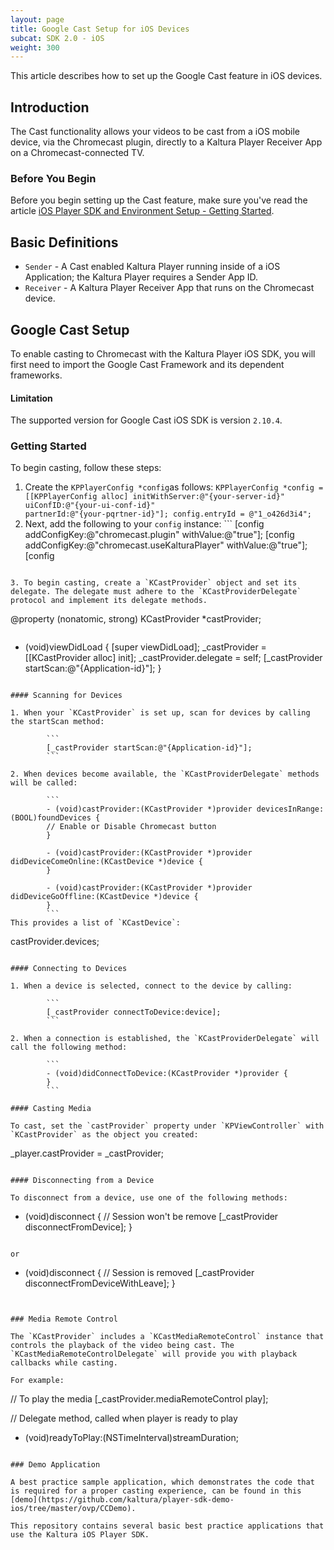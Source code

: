```yaml
---
layout: page
title: Google Cast Setup for iOS Devices
subcat: SDK 2.0 - iOS
weight: 300
---
```


This article describes how to set up the Google Cast feature in iOS devices.

## Introduction  

The Cast functionality allows your videos to be cast from a iOS mobile device, via the Chromecast plugin, directly to a Kaltura Player Receiver App on a Chromecast-connected TV.

### Before You Begin  

Before you begin setting up the Cast feature, make sure you've read the article [iOS Player SDK and Environment Setup - Getting Started](https://vpaas.kaltura.com/documentation/05_Mobile-Video-Player-SDKs/iOS-Getting-Started.html).

## Basic Definitions

* `Sender` - A Cast enabled Kaltura Player running inside of a iOS Application; the Kaltura Player requires a Sender App ID.
* `Receiver` - A Kaltura Player Receiver App that runs on the Chromecast device. 

## Google Cast Setup  

To enable casting to Chromecast with the Kaltura Player iOS SDK, you will first need to import the Google Cast Framework and its dependent frameworks.

#### Limitation  

The supported version for Google Cast iOS SDK is version `2.10.4`.

### Getting Started  

To begin casting, follow these steps:

1. Create the `KPPlayerConfig *config`as follows:
        ```
        KPPlayerConfig *config = [[KPPlayerConfig alloc] initWithServer:@"{your-server-id}"                                                           uiConfID:@"{your-ui-conf-id}"                                                                  partnerId:@"{your-pqrtner-id}"];
            config.entryId = @"1_o426d3i4";
        ```
2. Next, add the following to your `config` instance:
        ```
            [config addConfigKey:@"chromecast.plugin" withValue:@"true"];
            [config addConfigKey:@"chromecast.useKalturaPlayer" withValue:@"true"];
            [config             
```

3. To begin casting, create a `KCastProvider` object and set its delegate. The delegate must adhere to the `KCastProviderDelegate` protocol and implement its delegate methods.

```
@property (nonatomic, strong) KCastProvider *castProvider;
```

```
- (void)viewDidLoad {
    [super viewDidLoad];
    _castProvider = [[KCastProvider alloc] init];
    _castProvider.delegate = self;
    [_castProvider startScan:@"{Application-id}"];
}
```

#### Scanning for Devices

1. When your `KCastProvider` is set up, scan for devices by calling the startScan method:

        ```
        [_castProvider startScan:@"{Application-id}"];
        ```

2. When devices become available, the `KCastProviderDelegate` methods will be called:

        ```
        - (void)castProvider:(KCastProvider *)provider devicesInRange:(BOOL)foundDevices {
        // Enable or Disable Chromecast button 
        }

        - (void)castProvider:(KCastProvider *)provider didDeviceComeOnline:(KCastDevice *)device {   
        }

        - (void)castProvider:(KCastProvider *)provider didDeviceGoOffline:(KCastDevice *)device {
        }
        ```
This provides a list of `KCastDevice`: 

 ```
castProvider.devices;
```

#### Connecting to Devices

1. When a device is selected, connect to the device by calling:

        ```
        [_castProvider connectToDevice:device];
        ```

2. When a connection is established, the `KCastProviderDelegate` will call the following method: 

        ```
        - (void)didConnectToDevice:(KCastProvider *)provider {
        }
        ```

#### Casting Media

To cast, set the `castProvider` property under `KPViewController` with `KCastProvider` as the object you created:

```
_player.castProvider = _castProvider;
```

#### Disconnecting from a Device

To disconnect from a device, use one of the following methods:

```
- (void)disconnect {
// Session won't be remove
    [_castProvider disconnectFromDevice];
}
```

or

```
- (void)disconnect {
// Session is removed
    [_castProvider disconnectFromDeviceWithLeave];
}
```


### Media Remote Control  

The `KCastProvider` includes a `KCastMediaRemoteControl` instance that controls the playback of the video being cast. The `KCastMediaRemoteControlDelegate` will provide you with playback callbacks while casting.

For example:
```
// To play the media
[_castProvider.mediaRemoteControl play];

// Delegate method, called when player is ready to play
- (void)readyToPlay:(NSTimeInterval)streamDuration;
```

### Demo Application

A best practice sample application, which demonstrates the code that is required for a proper casting experience, can be found in this [demo](https://github.com/kaltura/player-sdk-demo-ios/tree/master/ovp/CCDemo). 

This repository contains several basic best practice applications that use the Kaltura iOS Player SDK.
